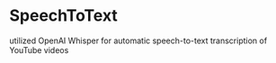# SpeechToText
utilized OpenAI Whisper for automatic speech-to-text transcription of YouTube videos
